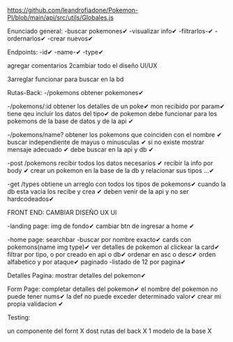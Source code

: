 https://github.com/leandrofiadone/Pokemon-PI/blob/main/api/src/utils/Globales.js

Enunciado general:
-buscar pokemones✔
-visualizar info✔
-filtrarlos-✔
-ordernarlos✔
-crear nuevos✔

Endpoints:
-id✔
-name-✔
-type✔

agregar comentarios
2cambiar todo el diseño UI/UX	

3arreglar funcionar para buscar en la bd



Rutas-Back:
-/pokemons 
  obtener pokemones✔

-/pokemons/:id
  obtener los detalles de un poke✔
  mon recibido por param✔
  tiene qeu incluir los datos del tipo✔
  de pokemon
  debe funcionar para los pokemons de la base
  de datos y de la api ✔

-/pokemons/name?
obtener los pokemons que coinciden con el nombre ✔
buscar independiente de mayus o minusculas ✔
si no existe mostrar mensaje adecuado ✔ 
debe buscar en la api y db ✔

-post /pokemons
recibir todos los datos necesarios ✔
recibir la info por body ✔
crear un pokemon en la base de la db y
relacionar sus tipos ...✔

-get /types 
obtiene un arreglo con todos los tipos de pokemons✔
cuando la db esta vacia los recibe y crea ✔
deben venir de la api y no ser hardcodeados✔

FRONT END: CAMBIAR DISEÑO UX UI 

-landing page:
img de fondo✔ cambiar
btn de ingresar a home ✔

-home page:
searchbar -buscar por nombre exacto✔
cards con pokemons(name img type)✔
ver detalles de pokemon al clickear la card✔
filtrar por tipo, o por creado en api o db✔
ordenar en asc o desc✔
orden alfabetico y por ataque✔
paginado -listado de 12 por pagina✔

Detalles Pagina:
mostrar detalles del pokemon✔

Form Page:
completar detalles del pokemon✔
el nombre del pokemon no puede tener nums✔
la def no puede exceder determinado valor✔
crear mi propia validacion ✔

Testing:	

un componente del fornt X
dost rutas del back     X
1 modelo de la base     X
